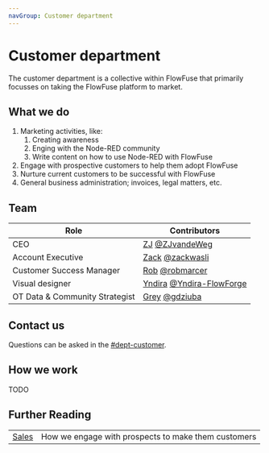 ```yaml
---
navGroup: Customer department
---
```


# Customer department

The customer department is a collective within FlowFuse that primarily focusses
on taking the FlowFuse platform to market.

## What we do

1. Marketing activities, like:
   1. Creating awareness
   1. Enging with the Node-RED community
   1. Write content on how to use Node-RED with FlowFuse
1. Engage with prospective customers to help them adopt FlowFuse
1. Nurture current customers to be successful with FlowFuse
1. General business administration; invoices, legal matters, etc.

## Team

| Role | Contributors |
|------|--------------|
| CEO  | [ZJ](https://www.linkedin.com/in/zegerjan/) [@ZJvandeWeg](https://github.com/ZJvandeWeg) |
| Account Executive | [Zack](https://www.linkedin.com/in/zack-wasli/) [@zackwasli](https://github.com/zackwasli) |
| Customer Success Manager | [Rob](https://www.linkedin.com/in/rob-marcer-b414b910/) [@robmarcer](https://github.com/robmarcer) |
| Visual designer | [Yndira](https://www.linkedin.com/in/yndira-escobar-es/) [@Yndira-FlowForge](https://github.com/Yndira-FlowForge) |
| OT Data & Community Strategist | [Grey](https://www.linkedin.com/in/gdziuba/) [@gdziuba](https://github.com/gdziuba) |


## Contact us

Questions can be asked in the [#dept-customer](https://flowforgeworkspace.slack.com/archives/C05GYH95NJZ).

## How we work

TODO

## Further Reading

| | |
| --- | --- |
| [Sales](/handbook/customer/sales/) | How we engage with prospects to make them customers |
